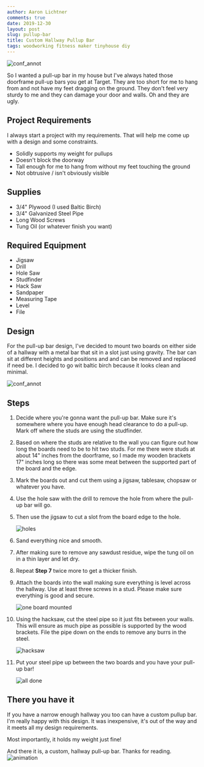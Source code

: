 ```yaml
---
author: Aaron Lichtner
comments: true
date: 2019-12-30
layout: post
slug: pullup-bar
title: Custom Hallway Pullup Bar
tags: woodworking fitness maker tinyhouse diy
---
```


![conf_annot](/public/img/2020/01/pullupbar.png)

So I wanted a pull-up bar in my house but I've always hated those doorframe pull-up bars you get at Target. They are too short for me to hang from and not have my feet dragging on the ground. They don't feel very sturdy to me and they can damage your door and walls. Oh and they are ugly. 

## Project Requirements

I always start a project with my requirements. That will help me come up with a design and some constraints.

- Solidly supports my weight for pullups
- Doesn't block the doorway
- Tall enough for me to hang from without my feet touching the ground
- Not obtrusive / isn't obviously visible

## Supplies

- 3/4" Plywood (I used Baltic Birch)
- 3/4" Galvanized Steel Pipe
- Long Wood Screws
- Tung Oil (or whatever finish you want)

## Required Equipment

- Jigsaw
- Drill
- Hole Saw
- Studfinder
- Hack Saw
- Sandpaper
- Measuring Tape
- Level
- File

## Design

For the pull-up bar design, I've decided to mount two boards on either side of a hallway with a metal bar that sit in a slot just using gravity. The bar can sit at different heights and positions and and can be removed and replaced if need be. I decided to go wit baltic birch because it looks clean and minimal. 

![conf_annot](/public/img/2020/01/pullup_plans.png)

## Steps

1. Decide where you're gonna want the pull-up bar. Make sure it's somewhere where you have enough head clearance to do a pull-up. Mark off where the studs are using the studfinder. 

2. Based on where the studs are relative to the wall you can figure out how long the boards need to be to hit two studs. For me there were studs at about 14" inches from the doorframe, so I made my wooden brackets 17" inches long so there was some meat between the supported part of the board and the edge. 

3. Mark the boards out and cut them using a jigsaw, tablesaw, chopsaw or whatever you have. 

4. Use the hole saw with the drill to remove the hole from where the pull-up bar will go. 

5. Then use the jigsaw to cut a slot from the board edge to the hole.

    ![holes](/public/img/2020/01/holes.jpg)

6. Sand everything nice and smooth.

7. After making sure to remove any sawdust residue, wipe the tung oil on in a thin layer and let dry. 

8. Repeat **Step 7** twice more to get a thicker finish. 

9. Attach the boards into the wall making sure everything is level across the hallway. Use at least three screws in a stud. Please make sure everything is good and secure.

    ![one board mounted](/public/img/2020/01/onebracketmounted.jpg)


10. Using the hacksaw, cut the steel pipe so it just fits between your walls. This will ensure as much pipe as possible is supported by the wood brackets. File the pipe down on the ends to remove any burrs in the steel. 

    ![hacksaw](/public/img/2020/01/hacksaw.jpg)

11. Put your steel pipe up between the two boards and you have your pull-up bar! 

    ![all done](/public/img/2020/01/pullupbar_on_wall.jpg)


## There you have it

If you have a narrow enough hallway you too can have a custom pullup bar. I'm really happy with this design. It was inexpensive, it's out of the way and it meets all my design requirements. 

Most importantly, it holds my weight just fine!

And there it is, a custom, hallway pull-up bar. Thanks for reading. 
![animation](/public/img/2020/01/pullup.gif)
